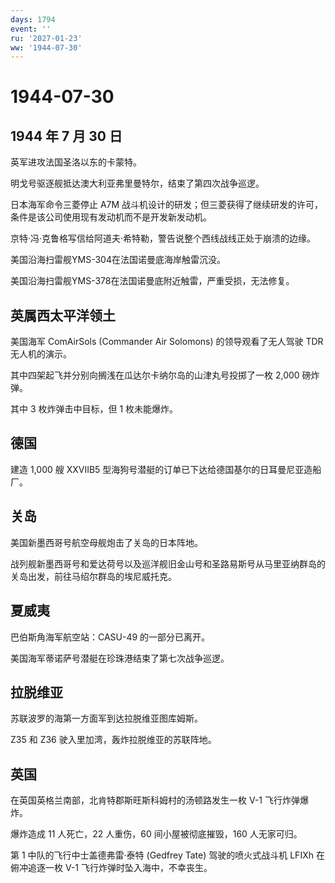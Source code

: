 ```yaml
---
days: 1794
event: ''
ru: '2027-01-23'
ww: '1944-07-30'
---
```


# 1944-07-30

## 1944 年 7 月 30 日

英军进攻法国圣洛以东的卡蒙特。

明戈号驱逐舰抵达澳大利亚弗里曼特尔，结束了第四次战争巡逻。

日本海军命令三菱停止 A7M
战斗机设计的研发；但三菱获得了继续研发的许可，条件是该公司使用现有发动机而不是开发新发动机。

京特·冯·克鲁格写信给阿道夫·希特勒，警告说整个西线战线正处于崩溃的边缘。

美国沿海扫雷舰YMS-304在法国诺曼底海岸触雷沉没。

美国沿海扫雷舰YMS-378在法国诺曼底附近触雷，严重受损，无法修复。

## 英属西太平洋领土

美国海军 ComAirSols (Commander Air Solomons) 的领导观看了无人驾驶 TDR
无人机的演示。

其中四架起飞并分别向搁浅在瓜达尔卡纳尔岛的山津丸号投掷了一枚 2,000
磅炸弹。

其中 3 枚炸弹击中目标，但 1 枚未能爆炸。

## 德国

建造 1,000 艘 XXVIIB5
型海狗号潜艇的订单已下达给德国基尔的日耳曼尼亚造船厂。

## 关岛

美国新墨西哥号航空母舰炮击了关岛的日本阵地。

战列舰新墨西哥号和爱达荷号以及巡洋舰旧金山号和圣路易斯号从马里亚纳群岛的关岛出发，前往马绍尔群岛的埃尼威托克。

## 夏威夷

巴伯斯角海军航空站：CASU-49 的一部分已离开。

美国海军蒂诺萨号潜艇在珍珠港结束了第七次战争巡逻。

## 拉脱维亚

苏联波罗的海第一方面军到达拉脱维亚图库姆斯。

Z35 和 Z36 驶入里加湾，轰炸拉脱维亚的苏联阵地。

## 英国

在英国英格兰南部，北肯特郡斯旺斯科姆村的汤顿路发生一枚 V-1
飞行炸弹爆炸。

爆炸造成 11 人死亡，22 人重伤，60 间小屋被彻底摧毁，160 人无家可归。

第 1 中队的飞行中士盖德弗雷·泰特 (Gedfrey Tate) 驾驶的喷火式战斗机 LFIXh
在俯冲追逐一枚 V-1 飞行炸弹时坠入海中，不幸丧生。